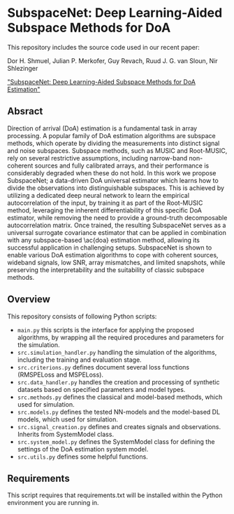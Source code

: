 # SubspaceNet: Deep Learning-Aided Subspace Methods for DoA
This repository includes the source code used in our recent paper:

Dor H. Shmuel, Julian P. Merkofer, Guy Revach, Ruud J. G. van Sloun, Nir Shlezinger

["SubspaceNet: Deep Learning-Aided Subspace Methods for DoA Estimation"](https://arxiv.org/abs/2306.02271)

## Absract
Direction of arrival (DoA) estimation is a fundamental task in array processing. A popular family of DoA estimation algorithms are subspace methods, which operate by dividing the measurements into distinct signal and noise subspaces. Subspace methods, such as MUSIC and Root-MUSIC, rely on several restrictive assumptions, including narrow-band non-coherent sources and fully calibrated arrays, and their performance is considerably degraded when these do not hold.
In this work we propose SubspaceNet; a data-driven DoA universal estimator which learns how to divide the observations into distinguishable subspaces. This is achieved by utilizing a dedicated deep neural network to learn the empirical autocorrelation of the input, by training it as part of the Root-MUSIC method, leveraging the inherent differentiability of this specific DoA estimator, while removing the need to provide a ground-truth decomposable autocorrelation matrix. Once trained, the resulting SubspaceNet serves as a universal surrogate covariance estimator that can be applied in combination with any subspace-based \ac{doa} estimation method, allowing its successful application in challenging setups. SubspaceNet is shown to enable various DoA estimation algorithms to cope with coherent sources, wideband signals, low SNR, array mismatches, and limited snapshots, while preserving the interpretability and the suitability of classic subspace methods. 

## Overview
This repository consists of following Python scripts:
* `main.py` this scripts is the interface for applying the proposed algorithms, by wrapping all the required procedures and parameters for the simulation.
* `src.simulation_handler.py` handling the simulation of the algorithms, including the training and evaluation stage.
* `src.criterions.py` defines document several loss functions (RMSPELoss and MSPELoss).
* `src.data_handler.py` handles the creation and processing of synthetic datasets based on specified parameters and model types.
* `src.methods.py` defines the classical and model-based methods, which used for simulation.
* `src.models.py` defines the tested NN-models and the model-based DL models, which used for simulation.
* `src.signal_creation.py` defines and creates signals and observations. Inherits from SystemModel class.
* `src.system_model.py` defines the SystemModel class for defining the settings of the DoA estimation system model.
* `src.utils.py` defines some helpful functions.

## Requirements
This script requires that requirements.txt will be installed within the Python environment you are running in.
